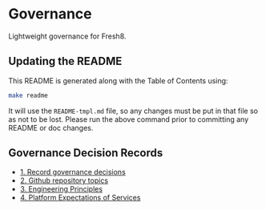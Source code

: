 # Governance

Lightweight governance for Fresh8.

## Updating the README

This README is generated along with the Table of Contents using:

```sh
make readme
```

It will use the `README-tmpl.md` file, so any changes must be put in that file so as not to be lost. Please run the above command prior to committing any README or doc changes.

## Governance Decision Records

* [1. Record governance decisions](doc/0001-record-governance-decisions.md)
* [2. Github repository topics](doc/0002-github-repository-topics.md)
* [3. Engineering Principles](doc/0003-engineering-principles.md)
* [4. Platform Expectations of Services](doc/0004-platform-expectations-of-services.md)
